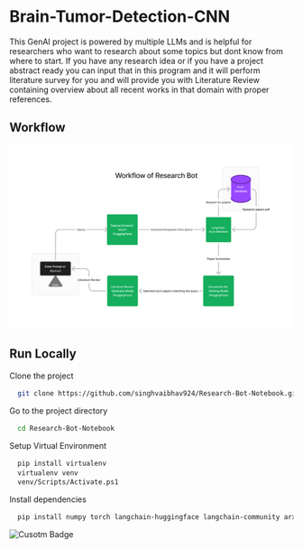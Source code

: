 
# Brain-Tumor-Detection-CNN

This GenAI project is powered by multiple LLMs and is helpful for researchers who want to research about some topics but dont know from where to start. If you have any research idea or if you have a project abstract ready you can input that in this program and it will perform literature survey for you and will provide you with Literature Review containing overview about all recent works in that domain with proper references.
## Workflow

![Workflow](Workflow.png)  



## Run Locally

Clone the project

```bash
  git clone https://github.com/singhvaibhav924/Research-Bot-Notebook.git
```

Go to the project directory

```bash
  cd Research-Bot-Notebook
```

Setup Virtual Environment

```bash
  pip install virtualenv
  virtualenv venv
  venv/Scripts/Activate.ps1
```

Install dependencies

```bash
  pip install numpy torch langchain-huggingface langchain-community arxiv sentence-transformers accelerate
```



![Cusotm Badge](https://img.shields.io/badge/AI-For_Life-purple
)
